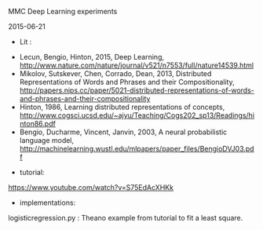 MMC Deep Learning experiments

2015-06-21

- Lit :

* Lecun, Bengio, Hinton, 2015, Deep Learning, http://www.nature.com/nature/journal/v521/n7553/full/nature14539.html
* Mikolov, Sutskever, Chen, Corrado, Dean, 2013, Distributed Representations of Words and Phrases and their Compositionality, http://papers.nips.cc/paper/5021-distributed-representations-of-words-and-phrases-and-their-compositionality
* Hinton, 1986, Learning distributed representations of concepts, http://www.cogsci.ucsd.edu/~ajyu/Teaching/Cogs202_sp13/Readings/hinton86.pdf
* Bengio, Ducharme, Vincent, Janvin, 2003, A neural probabilistic language model, http://machinelearning.wustl.edu/mlpapers/paper_files/BengioDVJ03.pdf

- tutorial:

https://www.youtube.com/watch?v=S75EdAcXHKk

- implementations:

logisticregression.py : Theano example from tutorial to fit a least square.
